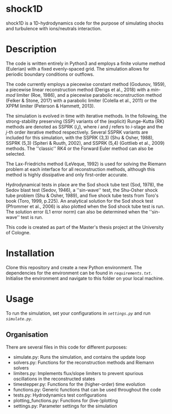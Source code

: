 # shock1D
shock1D is a 1D-hydrodynamics code for the purpose of simulating shocks and turbulence with ions/neutrals interaction.

# Description
The code is written entirely in Python3 and employs a finite volume method (Eulerian) with a fixed evenly-spaced grid. The simulation allows for periodic boundary conditions or outflows.

The code currently employs a piecewise constant method (Godunov, 1959), a piecewise linear reconstruction method (Derigs et al., 2018) with a *min-mod* limiter (Roe, 1986), and a piecewise parabolic reconstruction method (Felker & Stone, 2017) with a parabolic limiter (Colella et al., 2011) or the XPPM limiter (Peterson & Hammett, 2013).

The simulation is evolved in time with iterative methods. In the following, the strong-stability preserving (SSP) variants of the (explicit) Runge-Kutta (RK) methods are denoted as SSPRK (*i*,*j*), where *i* and *j* refers to *i*-stage and the *j*-th order iterative method respectively. Several SSPRK variants are included for this simulation, with the SSPRK (3,3) (Shu & Osher, 1988), SSPRK (5,3) (Spiteri & Ruuth, 2002), and SSPRK (5,4) (Gottlieb et al., 2009) methods. The ''classic'' RK4 or the Forward Euler method can also be selected.

The Lax-Friedrichs method (LeVeque, 1992) is used for solving the Riemann problem at each interface for all reconstruction methods, although this method is highly dissipative and only first-order accurate.

Hydrodynamical tests in place are the Sod shock tube test (Sod, 1978), the Sedov blast test (Sedov, 1946), a ''sin-wave'' test, the Shu-Osher shock tube problem (Shu & Osher, 1989), and five shock tube tests from Toro's book (Toro, 1999, p.225). An analytical solution for the Sod shock test (Pfrommer et al., 2006) is also plotted when the Sod shock tube test is run. The solution error (L1 error norm) can also be determined when the ''sin-wave'' test is run.

This code is created as part of the Master's thesis project at the University of Cologne.

# Installation
Clone this repository and create a new Python environment. The dependencies for the environment can be found in *`requirements.txt`*. Initialise the environment and navigate to this folder on your local machine.

# Usage
To run the simulation, set your configurations in *`settings.py`* and run *`simulate.py`*.

## Organisation
There are several files in this code for different purposes:

- simulate.py: Runs the simulation, and contains the update loop
- solvers.py: Functions for the reconstruction methods and Riemann solvers
- limiters.py: Implements flux/slope limiters to prevent spurious oscillations in the reconstructed states
- timestepper.py: Functions for the (higher-order) time evolution
- functions.py: Generic functions that can be used throughout the code
- tests.py: Hydrodynamics test configurations
- plotting_functions.py: Functions for (live-)plotting
- settings.py: Parameter settings for the simulation
